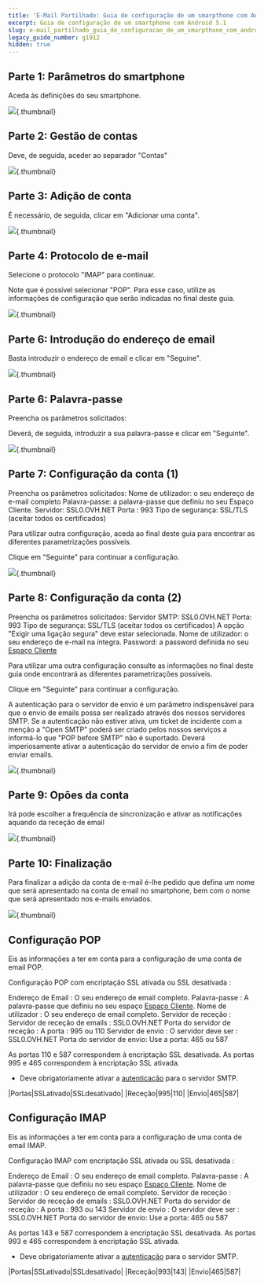 ```yaml
---
title: 'E-Mail Partilhado: Guia de configuração de um smarpthone com Android 5.1'
excerpt: Guia de configuração de um smartphone com Android 5.1
slug: e-mail_partilhado_guia_de_configuracao_de_um_smarpthone_com_android_51
legacy_guide_number: g1912
hidden: true
---
```



## Parte 1: Parâmetros do smartphone
Aceda às definições do seu smartphone.

![](images/img_3554.jpg){.thumbnail}


## Parte 2: Gestão de contas
Deve, de seguida, aceder ao separador "Contas"

![](images/img_3555.jpg){.thumbnail}


## Parte 3: Adição de conta
É necessário, de seguida, clicar em "Adicionar uma conta".

![](images/img_3556.jpg){.thumbnail}


## Parte 4: Protocolo de e-mail
Selecione o protocolo "IMAP" para continuar.

Note que é possível selecionar "POP". Para esse caso, utilize as informações de configuração que serão indicadas no final deste guia.

![](images/img_3557.jpg){.thumbnail}


## Parte 6: Introdução do endereço de email
Basta introduzir o endereço de email e clicar em "Seguine".

![](images/img_3558.jpg){.thumbnail}


## Parte 6: Palavra-passe
Preencha os parâmetros solicitados:

Deverá, de seguida, introduzir a sua palavra-passe e clicar em "Seguinte".

![](images/img_3559.jpg){.thumbnail}


## Parte 7: Configuração da conta (1)
Preencha os parâmetros solicitados:
Nome de utilizador: o seu endereço de e-mail completo
Palavra-passe: a palavra-passe que definiu no seu Espaço Cliente.
Servidor: SSL0.OVH.NET
Porta : 993
Tipo de segurança: SSL/TLS (aceitar todos os certificados)

Para utilizar outra configuração, aceda ao final deste guia para encontrar as diferentes parametrizações possíveis.

Clique em "Seguinte" para continuar a configuração.

![](images/img_3560.jpg){.thumbnail}


## Parte 8: Configuração da conta (2)
Preencha os parâmetros solicitados:
Servidor SMTP: SSL0.OVH.NET
Porta: 993
Tipo de segurança: SSL/TLS (aceitar todos os certificados)
A opção "Exigir uma ligação segura" deve estar selecionada.
Nome de utilizador: o seu endereço de e-mail na íntegra.
Password: a password definida no seu [Espaço Cliente](https://www.ovh.com/manager/)

Para utilizar uma outra configuração consulte as informações no final deste guia onde encontrará as diferentes parametrizações possíveis.

Clique em "Seguinte" para continuar a configuração.

A autenticação para o servidor de envio é um parâmetro indispensável para que o envio de emails possa ser realizado através dos nossos servidores SMTP.
Se a autenticação não estiver ativa, um ticket de incidente com a menção a "Open SMTP" poderá ser criado pelos nossos serviços a informá-lo que "POP before SMTP" não é suportado. Deverá imperiosamente ativar a autenticação do servidor de envio a fim de poder enviar emails.

![](images/img_3561.jpg){.thumbnail}


## Parte 9: Opões da conta
Irá pode escolher a frequência de sincronização e ativar as notificações aquando da receção de email

![](images/img_3562.jpg){.thumbnail}


## Parte 10: Finalização
Para finalizar a adição da conta de e-mail é-lhe pedido que defina um nome que será apresentado na conta de email no smartphone, bem com o nome que será apresentado nos e-mails enviados.

![](images/img_3563.jpg){.thumbnail}


## Configuração POP
Eis as informações a ter em conta para a configuração de uma conta de email POP.

Configuração POP com encriptação SSL ativada ou SSL desativada : 

Endereço de Email : O seu endereço de email completo.
Palavra-passe : A palavra-passe que definiu no seu espaço [Espaço Cliente](https://www.ovh.com/auth/?action=gotomanager&from=https://www.ovh.pt/&ovhSubsidiary=pt).
Nome de utilizador : O seu endereço de email completo.
Servidor de receção : Servidor de receção de emails : SSL0.OVH.NET
Porta do servidor de receção : A porta : 995 ou 110
Servidor de envio : O servidor deve ser : SSL0.OVH.NET
Porta do servidor de envio: Use a porta: 465 ou 587

As portas 110 e 587 correspondem à encriptação SSL desativada.
As portas 995 e 465 correspondem à encriptação SSL ativada.


- Deve obrigatoriamente ativar a [autenticação](#parametros_do_servidor_smtp) para o servidor SMTP.


|Portas|SSLativado|SSLdesativado|
|Receção|995|110|
|Envio|465|587|




## Configuração IMAP
Eis as informações a ter em conta para a configuração de uma conta de email IMAP.

Configuração IMAP com encriptação SSL ativada ou SSL desativada : 

Endereço de Email : O seu endereço de email completo.
Palavra-passe : A palavra-passe que definiu no seu espaço [Espaço Cliente](https://www.ovh.com/auth/?action=gotomanager&from=https://www.ovh.pt/&ovhSubsidiary=pt).
Nome de utilizador : O seu endereço de email completo.
Servidor de receção : Servidor de receção de emails : SSL0.OVH.NET
Porta do servidor de receção : A porta : 993 ou 143
Servidor de envio : O servidor deve ser : SSL0.OVH.NET
Porta do servidor de envio: Use a porta: 465 ou 587

As portas 143 e 587 correspondem à encriptação SSL desativada.
As portas 993 e 465 correspondem à encriptação SSL ativada.


- Deve obrigatoriamente ativar a [autenticação](#parametros_do_servidor_smtp) para o servidor SMTP.


|Portas|SSLativado|SSLdesativado|
|Receção|993|143|
|Envio|465|587|



